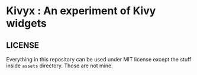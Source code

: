 # Kivyx : An experiment of Kivy widgets

## LICENSE

Everything in this repository can be used under MIT license except the stuff inside `assets` directory. Those are not mine.
